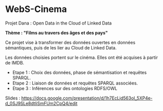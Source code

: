# WebS-Cinema
Projet Dana : Open Data in the Cloud of Linked Data

**Thème : "Films au travers des âges et des pays"**

Ce projet vise à transformer des données ouvertes en données sémantiques, puis de les lier au Cloud de Linked Data.

Les données choisies portent sur le cinéma. Elles ont été acquises à partir de IMDB.

* Etape 1 : Choix des données, phase de sémantisation et requêtes SPARQL.
* Etape 2 : Liaison de données et requêtes SPARQL associées.
* Etape 3 : Inférences sur des ontologies RDFS/OWL

Slides : https://docs.google.com/presentation/d/1h7EcLjd563oI_5XP4e-d_0SJ9SLe8dtliSmFUm2CpQ4/edit
